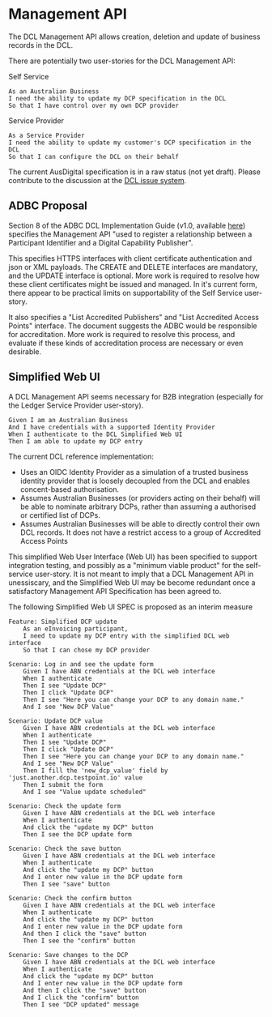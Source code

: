 # Management API

The DCL Management API allows creation, deletion and update of business records in the DCL.

There are potentially two user-stories for the DCL Management API:

Self Service
```
As an Australian Business
I need the ability to update my DCP specification in the DCL
So that I have control over my own DCP provider 
```

Service Provider
```
As a Service Provider
I need the ability to update my customer's DCP specification in the DCL
So that I can configure the DCL on their behalf
```

The current AusDigital specification is in a raw status (not yet draft). Please contribute to the discussion at the [DCL issue system](https://github.com/ausdigital/ausdigital-dcl/issues/).


## ADBC Proposal

Section 8 of the ADBC DCL Implementation Guide (v1.0, available [here](https://github.com/ausdigital/ausdigital-dcl/blob/master/docs/Digital_Capability_Locator_Implementation_Guide_v1.0.pdf)) specifies the Management API "used to register a relationship between a Participant
Identifier and a Digital Capability Publisher".

This specifies HTTPS interfaces with client certificate authentication and json or XML payloads. The CREATE and DELETE interfaces are mandatory, and the UPDATE interface is optional. More work is required to resolve how these client certificates might be issued and managed. In it's current form, there appear to be practical limits on supportability of the Self Service user-story.

It also specifies a "List Accredited Publishers" and "List Accredited Access Points" interface. The document suggests the ADBC would be responsible for accreditation. More work is required to resolve this process, and evaluate if these kinds of accreditation process are necessary or even desirable.


## Simplified Web UI

A DCL Management API seems necessary for B2B integration (especially for the Ledger Service Provider user-story).

```
Given I am an Australian Business
And I have credentials with a supported Identity Provider
When I authenticate to the DCL Simplified Web UI
Then I am able to update my DCP entry
```

The current DCL reference implementation:
 * Uses an OIDC Identity Provider as a simulation of a trusted business identity provider that is loosely decoupled from the DCL and enables concent-based authorisation.
 * Assumes Australian Businesses (or providers acting on their behalf) will be able to nominate arbitrary DCPs, rather than assuming a authorised or certified list of DCPs.
 * Assumes Australian Businesses will be able to directly control their own DCL records. It does not have a restrict access to a group of Accredited Access Points

This simplified Web User Interface (Web UI) has been specified to support integration testing, and possibly as a "minimum viable product" for the self-service user-story.  It is not meant to imply that a DCL Management API in unessiscary, and the Simplified Web UI may be become redundant once a satisfactory Management API Specification has been agreed to.

The following Simplified Web UI SPEC is proposed as an interim measure
```
Feature: Simplified DCP update
    As an eInvoicing participant,
    I need to update my DCP entry with the simplified DCL web interface
    So that I can chose my DCP provider

Scenario: Log in and see the update form
    Given I have ABN credentials at the DCL web interface
    When I authenticate
    Then I see "Update DCP"
    Then I click "Update DCP"
    Then I see "Here you can change your DCP to any domain name."
    And I see "New DCP Value"

Scenario: Update DCP value
    Given I have ABN credentials at the DCL web interface
    When I authenticate
    Then I see "Update DCP"
    Then I click "Update DCP"
    Then I see "Here you can change your DCP to any domain name."
    And I see "New DCP Value"
    Then I fill the 'new_dcp_value' field by 'just.another.dcp.testpoint.io' value
    Then I submit the form
    And I see "Value update scheduled"

Scenario: Check the update form
    Given I have ABN credentials at the DCL web interface
    When I authenticate
    And click the "update my DCP" button
    Then I see the DCP update form

Scenario: Check the save button
    Given I have ABN credentials at the DCL web interface
    When I authenticate
    And click the "update my DCP" button
    And I enter new value in the DCP update form
    Then I see "save" button

Scenario: Check the confirm button
    Given I have ABN credentials at the DCL web interface
    When I authenticate
    And click the "update my DCP" button
    And I enter new value in the DCP update form
    And then I click the "save" button
    Then I see the "confirm" button

Scenario: Save changes to the DCP
    Given I have ABN credentials at the DCL web interface
    When I authenticate
    And click the "update my DCP" button
    And I enter new value in the DCP update form
    And then I click the "save" button
    And I click the "confirm" button
    Then I see "DCP updated" message
```
